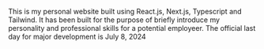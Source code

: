 This is my personal website built using React.js, Next.js, Typescript and Tailwind.
It has been built for the purpose of briefly introduce my personality and professional skills for a potential employeer.
The official last day for major development is July 8, 2024
